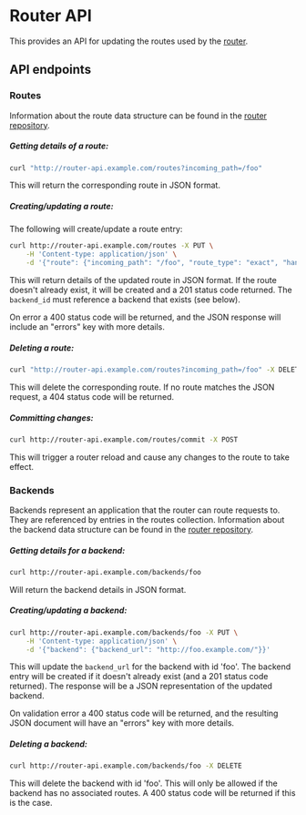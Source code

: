 Router API
==========

This provides an API for updating the routes used by the [router](https://github.com/alphagov/router/).


API endpoints
-------------

### Routes

Information about the route data structure can be found in the [router repository](https://github.com/alphagov/router#routes).

##### Getting details of a route:

``` sh
curl "http://router-api.example.com/routes?incoming_path=/foo"
```

This will return the corresponding route in JSON format.

##### Creating/updating a route:

The following will create/update a route entry:

``` sh
curl http://router-api.example.com/routes -X PUT \
    -H 'Content-type: application/json' \
    -d '{"route": {"incoming_path": "/foo", "route_type": "exact", "handler": "backend", "backend_id": "foo"}}'
```

This will return details of the updated route in JSON format.  If the route doesn't already exist, it will be created and a 201 status code returned.  The `backend_id` must reference a backend that exists (see below).

On error a 400 status code will be returned, and the JSON response will include an "errors" key with more details.

##### Deleting a route:

``` sh
curl "http://router-api.example.com/routes?incoming_path=/foo" -X DELETE
```

This will delete the corresponding route.  If no route matches the JSON request, a 404 status code will be returned.

##### Committing changes:

``` sh
curl http://router-api.example.com/routes/commit -X POST
```

This will trigger a router reload and cause any changes to the route to take effect.

### Backends

Backends represent an application that the router can route requests to.  They are referenced by entries in the routes collection. Information about the backend data structure can be found in the [router repository](https://github.com/alphagov/router#backends).

##### Getting details for a backend:

``` sh
curl http://router-api.example.com/backends/foo
```

Will return the backend details in JSON format.

##### Creating/updating a backend:

``` sh
curl http://router-api.example.com/backends/foo -X PUT \
    -H 'Content-type: application/json' \
    -d '{"backend": {"backend_url": "http://foo.example.com/"}}'
```

This will update the `backend_url` for the backend with id 'foo'.  The backend entry will be created if it doesn't already exist (and a 201 status code returned).  The response will be a JSON representation of the updated backend.

On validation error a 400 status code will be returned, and the resulting JSON document will have an "errors" key with more details.

##### Deleting a backend:

``` sh
curl http://router-api.example.com/backends/foo -X DELETE
```

This will delete the backend with id 'foo'.  This will only be allowed if the backend has no associated routes.  A 400 status code will be returned if this is the case.
